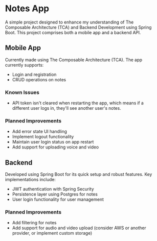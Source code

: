 # Notes App

A simple project designed to enhance my understanding of The Composable Architecture (TCA) and Backend Development using Spring Boot. This project comprises both a mobile app and a backend API.

## Mobile App

Currently made using The Composable Architecture (TCA). The app currently supports:

- Login and registration
- CRUD operations on notes

### Known Issues

- API token isn't cleared when restarting the app, which means if a different user logs in, they'll see another user's notes.

### Planned Improvements

- Add error state UI handling
- Implement logout functionality
- Maintain user login status on app restart
- Add support for uploading voice and video

## Backend

Developed using Spring Boot for its quick setup and robust features. Key implementations include:

- JWT authentication with Spring Security
- Persistence layer using Postgres for notes
- User login functionality for user management

### Planned Improvements

- Add filtering for notes
- Add support for audio and video upload (consider AWS or another provider, or implement custom storage)

